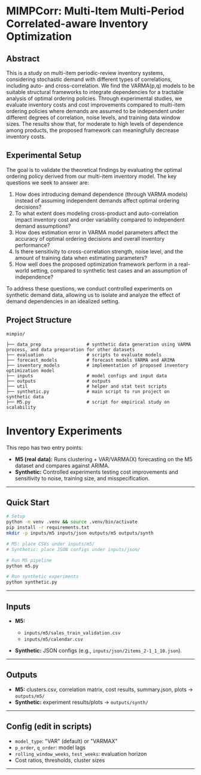 # MIMPCorr: Multi-Item Multi-Period Correlated-aware Inventory Optimization


## Abstract

This is a study on multi-item periodic-review inventory systems,
considering stochastic demand with different types of correlations, including auto- and cross-correlation.
We find the VARMA(p,q) models to be suitable structural frameworks to integrate dependencies for a tractable
analysis of optimal ordering policies. Through experimental studies, we evaluate inventory
costs and cost improvements compared to multi-item ordering policies where demands are
assumed to be independent under different degrees of correlation, noise levels, and training
data window sizes. The results show that, for moderate to high levels of dependence among
products, the proposed framework can meaningfully decrease inventory costs.

## Experimental Setup 
The goal is to validate the theoretical findings by evaluating the optimal ordering policy
derived from our multi-item inventory model. The key questions we seek to answer are:

1. How does introducing demand dependence (through VARMA models) instead of assuming independent
demands affect optimal ordering decisions?
2. To what extent does modeling cross-product and auto-correlation impact inventory cost and order
variability compared to independent demand assumptions?
3. How does estimation error in VARMA model parameters affect the accuracy of optimal ordering
decisions and overall inventory performance?
4. Is there sensitivity to cross-correlation strength, noise level, and the amount of training data when
estimating parameters?
5. How well does the proposed optimization framework perform in a real-world setting, compared to
synthetic test cases and an assumption of independence?

To address these questions, we conduct controlled experiments on synthetic demand data, allowing
us to isolate and analyze the effect of demand dependencies in an idealized setting.

## Project Structure

```
mimpio/

├── data_prep                 # synthetic data generation using VARMA process, and data preparation for other datasets
├── evaluation                # scripts to evaluate models
├── forecast_models           # forecast models VARMA and ARIMA 
├── inventory_models          # implementation of proposed inventory optimization model
├── inputs                    # model configs and input data
├── outputs                   # outputs
├── util                      # helper and stat test scripts
├── synthetic.py              # main script to run project on synthetic data
├── M5.py                     # script for empirical study on scalability
```

# Inventory Experiments

This repo has two entry points:

* **M5 (real data):** Runs clustering + VAR/VARMA(X) forecasting on the M5 dataset and compares against ARIMA.
* **Synthetic:** Controlled experiments testing cost improvements and sensitivity to noise, training size, and misspecification.

---

## Quick Start

```bash
# Setup
python -m venv .venv && source .venv/bin/activate
pip install -r requirements.txt
mkdir -p inputs/m5 inputs/json outputs/m5 outputs/synth

# M5: place CSVs under inputs/m5/
# Synthetic: place JSON configs under inputs/json/

# Run M5 pipeline
python m5.py

# Run synthetic experiments
python synthetic.py
```

---

## Inputs

* **M5:**

  * `inputs/m5/sales_train_validation.csv`
  * `inputs/m5/calendar.csv`
* **Synthetic:** JSON configs (e.g., `inputs/json/2items_2-1_1_10.json`).

---

## Outputs

* **M5:** clusters.csv, correlation matrix, cost results, summary.json, plots → `outputs/m5/`
* **Synthetic:** experiment results/plots → `outputs/synth/`

---

## Config (edit in scripts)

* `model_type`: "VAR" (default) or "VARMAX"
* `p_order`, `q_order`: model lags
* `rolling_window_weeks`, `test_weeks`: evaluation horizon
* Cost ratios, thresholds, cluster sizes

---



